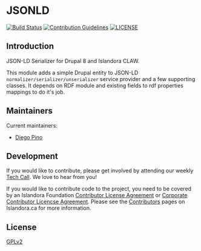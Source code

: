# JSONLD
[![Build Status][1]](https://travis-ci.org/Islandora-CLAW/jsonld)
[![Contribution Guidelines][2]](./CONTRIBUTING.md)
[![LICENSE][3]](./LICENSE)

## Introduction

JSON-LD Serializer for Drupal 8 and Islandora CLAW.

This module adds a simple Drupal entity to JSON-LD 
`normalizer/serializer/unserializer` service provider and a few supporting 
classes. It depends on RDF module and existing fields to rdf properties 
mappings to do it's job.

## Maintainers

Current maintainers:

* [Diego Pino][4]

## Development

If you would like to contribute, please get involved by attending our weekly 
[Tech Call][5]. We love to hear from you!

If you would like to contribute code to the project, you need to be covered by 
an Islandora Foundation [Contributor License Agreement][6] or 
[Corporate Contributor Licencse Agreement][7]. Please see the [Contributors][8]
 pages on Islandora.ca for more information.

## License

[GPLv2](http://www.gnu.org/licenses/gpl-2.0.txt)

[1]: https://travis-ci.org/Islandora-CLAW/jsonld.png?branch=8.x-1.x
[2]: http://img.shields.io/badge/CONTRIBUTING-Guidelines-blue.svg
[3]: https://img.shields.io/badge/license-GPLv2-blue.svg?style=flat-square
[4]: https://github.com/diegopino
[5]: https://github.com/Islandora-CLAW/CLAW/wiki
[6]: http://islandora.ca/sites/default/files/islandora_cla.pdf
[7]: http://islandora.ca/sites/default/files/islandora_ccla.pdf
[8]: http://islandora.ca/resources/contributors
